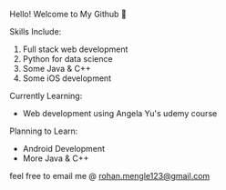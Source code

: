 Hello! Welcome to My Github 👋 


Skills Include: 
1) Full stack web development
2) Python for data science 
3) Some Java & C++
4) Some iOS development

Currently Learning: 
- Web development using Angela Yu's udemy course

Planning to Learn:
- Android Development
- More Java & C++

feel free to email me @ rohan.mengle123@gmail.com


<!--
**megz-mugz/megz-mugz** is a ✨ _special_ ✨ repository because its `README.md` (this file) appears on your GitHub profile.

Here are some ideas to get you started:

- 🔭 I’m currently working on ...
- 🌱 I’m currently learning ...
- 👯 I’m looking to collaborate on ...
- 🤔 I’m looking for help with ...
- 💬 Ask me about ...
- 📫 How to reach me: ...
- 😄 Pronouns: ...
- ⚡ Fun fact: ...
-->
